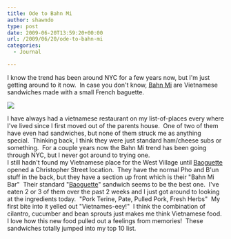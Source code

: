 ```yaml
---
title: Ode to Bahn Mi
author: shawndo
type: post
date: 2009-06-20T13:59:20+00:00
url: /2009/06/20/ode-to-bahn-mi
categories:
  - Journal

---
```

I know the trend has been around NYC for a few years now, but I'm just getting around to it now.  In case you don't know, [Bahn Mi][1] are Vietnamese sandwiches made with a small French baguette.

![](/images/2009/06/baoguette.jpg)

I have always had a vietnamese restaurant on my list-of-places every where I've lived since I first moved out of the parents house.  One of two of them have even had sandwiches, but none of them struck me as anything special.  Thinking back, I think they were just standard ham/cheese subs or something.  For a couple years now the Bahn Mi trend has been going through NYC, but I never got around to trying one.  
I still hadn't found my Vietnamese place for the West Village until [Baoguette][2] opened a Christopher Street location.  They have the normal Pho and B'un stuff in the back, but they have a section up front which is their "Bahn Mi Bar"  Their standard "[Baoguette][3]" sandwich seems to be the best one.  I've eaten 2 or 3 of them over the past 2 weeks and I just got around to looking at the ingredients today.  "Pork Terine, Pate, Pulled Pork, Fresh Herbs"  My first bite into it yelled out "Vietnames-eey!"  I think the combination of cilantro, cucumber and bean sprouts just makes me think Vietnamese food.  I love how this new food pulled out a feelings from memories!  These sandwiches totally jumped into my top 10 list.

 [1]: http://en.wikipedia.org/wiki/Bahn_mi
 [2]: http://www.menupages.com/restaurants/baoguette-pho-sho/
 [3]: http://baoguettecafe.com/menu.html